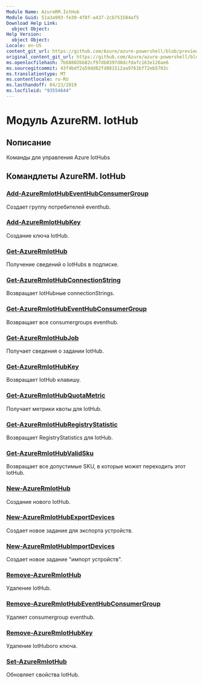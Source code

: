 ```yaml
---
Module Name: AzureRM.IotHub
Module Guid: 51a3a993-fe39-4f8f-a437-2cb751584af5
Download Help Link:
  object Object: 
Help Version:
  object Object: 
Locale: en-US
content_git_url: https://github.com/Azure/azure-powershell/blob/preview/src/ResourceManager/IotHub/Commands.IotHub/help/AzureRM.IotHub.md
original_content_git_url: https://github.com/Azure/azure-powershell/blob/preview/src/ResourceManager/IotHub/Commands.IotHub/help/AzureRM.IotHub.md
ms.openlocfilehash: 7b68802bb82cf97db0397d8dcfdafc163e126ae6
ms.sourcegitcommit: 43f4bdf2a59dd82fd881512aa9761bf72eb5703c
ms.translationtype: MT
ms.contentlocale: ru-RU
ms.lasthandoff: 04/23/2019
ms.locfileid: "93554644"
---
```

# Модуль AzureRM. IotHub
## Nописание
Команды для управления Azure IotHubs

## Командлеты AzureRM. IotHub
### [Add-AzureRmIotHubEventHubConsumerGroup](Add-AzureRmIotHubEventHubConsumerGroup.md)
Создает группу потребителей eventhub.

### [Add-AzureRmIotHubKey](Add-AzureRmIotHubKey.md)
Создание ключа IotHub.

### [Get-AzureRmIotHub](Get-AzureRmIotHub.md)
Получение сведений о IotHubs в подписке.

### [Get-AzureRmIotHubConnectionString](Get-AzureRmIotHubConnectionString.md)
Возвращает IotHubные connectionStrings.

### [Get-AzureRmIotHubEventHubConsumerGroup](Get-AzureRmIotHubEventHubConsumerGroup.md)
Возвращает все consumergroups eventhub.

### [Get-AzureRmIotHubJob](Get-AzureRmIotHubJob.md)
Получает сведения о задании IotHub.

### [Get-AzureRmIotHubKey](Get-AzureRmIotHubKey.md)
Возвращает IotHub клавишу.

### [Get-AzureRmIotHubQuotaMetric](Get-AzureRmIotHubQuotaMetric.md)
Получает метрики квоты для IotHub.

### [Get-AzureRmIotHubRegistryStatistic](Get-AzureRmIotHubRegistryStatistic.md)
Возвращает RegistryStatistics для IotHub.

### [Get-AzureRmIotHubValidSku](Get-AzureRmIotHubValidSku.md)
Возвращает все допустимые SKU, в которые может переходить этот IotHub.

### [New-AzureRmIotHub](New-AzureRmIotHub.md)
Создание нового IotHub.

### [New-AzureRmIotHubExportDevices](New-AzureRmIotHubExportDevices.md)
Создает новое задание для экспорта устройств.

### [New-AzureRmIotHubImportDevices](New-AzureRmIotHubImportDevices.md)
Создает новое задание "импорт устройств".

### [Remove-AzureRmIotHub](Remove-AzureRmIotHub.md)
Удаление IotHub.

### [Remove-AzureRmIotHubEventHubConsumerGroup](Remove-AzureRmIotHubEventHubConsumerGroup.md)
Удаляет consumergroup eventhub.

### [Remove-AzureRmIotHubKey](Remove-AzureRmIotHubKey.md)
Удаление IotHubого ключа.

### [Set-AzureRmIotHub](Set-AzureRmIotHub.md)
Обновляет свойства IotHub.

